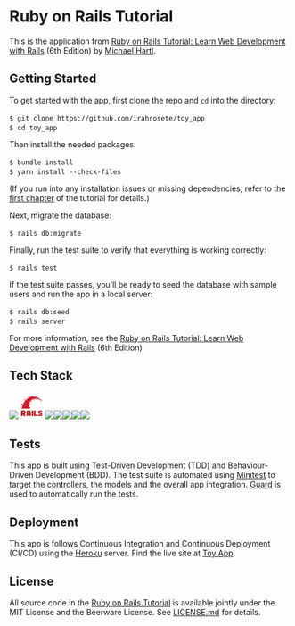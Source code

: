# Ruby on Rails Tutorial

This is the application from
[Ruby on Rails Tutorial:
Learn Web Development with Rails](https://www.railstutorial.org/)
(6th Edition)
by [Michael Hartl](http://www.michaelhartl.com/).

## Getting Started

To get started with the app, first clone the repo and `cd` into the directory:

`$ git clone https://github.com/irahrosete/toy_app`<br>
`$ cd toy_app`

Then install the needed packages:

`$ bundle install`<br>
`$ yarn install --check-files`

(If you run into any installation issues or missing dependencies, refer to the [first chapter](https://www.learnenough.com/ruby-on-rails-6th-edition-tutorial/beginning) of the tutorial for details.)

Next, migrate the database:

`$ rails db:migrate`

Finally, run the test suite to verify that everything is working correctly:

`$ rails test`

If the test suite passes, you’ll be ready to seed the database with sample users and run the app in a local server:

`$ rails db:seed`<br>
`$ rails server`

For more information, see the [Ruby on Rails Tutorial:
Learn Web Development with Rails](https://www.railstutorial.org/)
(6th Edition)

## Tech Stack
<img src="https://img.icons8.com/color/48/000000/ruby-programming-language.png"/><img src="app/assets/images/ror.png"><img src="https://img.icons8.com/color/48/000000/sass.png"/><img src="https://img.icons8.com/color/48/000000/heroku.png"/><img src="https://img.icons8.com/color/48/000000/visual-studio-code-2019.png"/><img src="https://img.icons8.com/color/48/000000/git.png"/><img src="https://img.icons8.com/fluent/48/000000/github.png"/>

## Tests
This app is built using Test-Driven Development (TDD) and Behaviour-Driven Development (BDD). The test suite is automated using [Minitest](https://guides.rubyonrails.org/testing.html) to target the controllers, the models and the overall app integration. [Guard](https://github.com/guard/guard) is used to automatically run the tests.

## Deployment
This app is follows Continuous Integration and Continuous Deployment (CI/CD) using the [Heroku](https://www.heroku.com/) server. Find the live site at [Toy App](https://ror-mytoyapp.herokuapp.com/).

## License

All source code in the [Ruby on Rails Tutorial](https://www.railstutorial.org/)
is available jointly under the MIT License and the Beerware License. See
[LICENSE.md](LICENSE.md) for details.